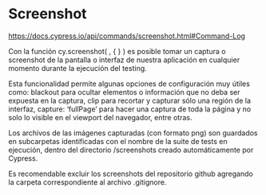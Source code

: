 # Screenshot

https://docs.cypress.io/api/commands/screenshot.html#Command-Log

Con la función cy.screenshot( , { } ) es posible tomar un captura o screenshot de la pantalla o interfaz de nuestra aplicación en cualquier momento durante la ejecución del testing.

Esta funcionalidad permite algunas opciones de configuración muy útiles como: blackout para ocultar elementos o información que no deba ser expuesta en la captura, clip para recortar y capturar sólo una región de la interfaz, capture: ‘fullPage’ para hacer una captura de toda la página y no solo lo visible en el viewport del navegador, entre otras.

Los archivos de las imágenes capturadas (con formato png) son guardados en subcarpetas identificadas con el nombre de la suite de tests en ejecución, dentro del directorio /screenshots creado automáticamente por Cypress.

Es recomendable excluir los screenshots del repositorio github agregando la carpeta correspondiente al archivo .gitignore.